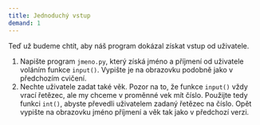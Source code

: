 ```yaml
---  
title: Jednoduchý vstup  
demand: 1  
---  
```


Teď už budeme chtít, aby náš program dokázal získat vstup od uživatele.

  1. Napište program `jmeno.py`, který získá jméno a příjmení od uživatele voláním funkce `input()`. Vypište je na obrazovku podobně jako v předchozím cvičení.
  2. Nechte uživatele zadat také věk. Pozor na to, že funkce `input()` vždy vrací řetězec, ale my chceme v proměnné vek mít číslo. Použijte tedy funkci `int()`, abyste převedli uživatelem zadaný řetězec na číslo. Opět vypište na obrazovku jméno příjmení a věk tak jako v předchozí verzi.


